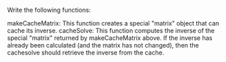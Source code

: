 Write the following functions:

makeCacheMatrix: This function creates a special "matrix" object that can cache its inverse.
cacheSolve: This function computes the inverse of the special "matrix" returned by makeCacheMatrix above.
            If the inverse has already been calculated (and the matrix has not changed), then the cachesolve
            should retrieve the inverse from the cache.
